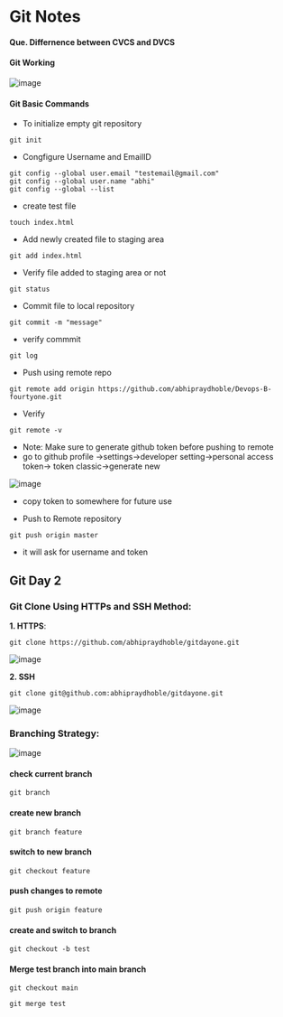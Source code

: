 # Git Notes

#### Que. Differnence between CVCS and DVCS

#### Git Working
![image](https://github.com/user-attachments/assets/b859c770-3efc-48c4-8d77-34508fc51d22)

#### Git Basic Commands
- To initialize empty git repository
```
git init
```
- Congfigure Username and EmailID
```
git config --global user.email "testemail@gmail.com"
git config --global user.name "abhi"
git config --global --list
```

- create test file
```
touch index.html
```
- Add newly created file to staging area
```
git add index.html
```
- Verify file added to staging area or not
```
git status
```
- Commit file to local repository
```
git commit -m "message"
```
- verify commmit
```
git log
```
- Push using  remote repo
```
git remote add origin https://github.com/abhipraydhoble/Devops-B-fourtyone.git
```
- Verify
```
git remote -v
```
- Note: Make sure to generate github token before pushing to remote
- go to github profile ->settings->developer setting->personal access token-> token classic->generate new
  
![image](https://github.com/user-attachments/assets/2c0ab9dc-5dda-408d-b219-f37f14fcae44)

- copy token to somewhere for future use

- Push to Remote repository
```
git push origin master
```
- it will ask for username and token

## Git Day 2
### Git Clone Using HTTPs and SSH Method:

**1. HTTPS**: 
```
git clone https://github.com/abhipraydhoble/gitdayone.git
```
![image](https://github.com/user-attachments/assets/f98b0cce-9000-429a-a34c-86297f535e8c)

**2. SSH**
```
git clone git@github.com:abhipraydhoble/gitdayone.git
```
![image](https://github.com/user-attachments/assets/4a344a9c-de4e-47b8-bec9-65d54f992771)


### Branching Strategy:

![image](https://github.com/user-attachments/assets/f298ab63-78e6-4e27-8a9a-e6d01e0ed4a9)

#### check current branch
```
git branch
```

#### create new branch
````
git branch feature
````

#### switch to new branch
````
git checkout feature
````

#### push changes to remote
````
git push origin feature
````

#### create and switch to branch 

````
git checkout -b test
````

#### Merge test branch into main branch
````
git checkout main
````
````
git merge test
````



